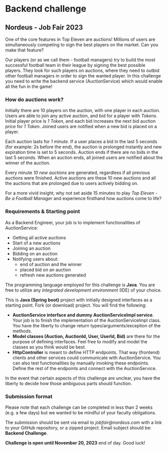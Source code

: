 # Backend challenge
## Nordeus - Job Fair 2023
One of the core features in Top Eleven are auctions!
Millions of users are simultaneously competing to sign the best players on the market.
Can you make that feature?

Our players (or as we call them - football managers) try to build the most successful football team in their league by signing the best possible players.
They look for such players on auctions, where they need to outbid other football managers in order to sign the wanted player.
In this challenge you need to write the backend service (AuctionService) which would enable all the fun in the game!

### How do auctions work?
Initially there are 10 players on the auction, with one player in each auction.
Users are able to join any active auction, and bid for a player with _Tokens_.
Initial player price is _1 Token_, and each bid increases the next bid auction price for _1 Token_.
Joined users are notified when a new bid is placed on a player.

Each auction lasts for _1 minute_.
If a user places a bid in the last 5 seconds (for example: 2s before the end), the auction is prolonged instantly and new expiration time is set to 5 seconds.
Auction ends if there are no bids in the last 5 seconds.
When an auction ends, all joined users are notified about the winner of the auction.

Every minute _10 new auctions_ are generated, regardless if all previous auctions were finished.
Active auctions are these 10 new auctions and all the auctions that are prolonged due to users actively bidding on.

For a more vivid insight, why not set aside 15 minutes to play _Top Eleven - Be a Football Manager_ and experience firsthand how auctions come to life?

### Requirements & Starting point
As a Backend Engineer, your job is to implement functionalities of AuctionService:
- Getting all active auctions
- Start of a new auctions
- Joining an auction
- Bidding on an auction
- Notifying users about:
    - end of auction and the winner
    - placed bid on an auction
    - refresh new auctions generated

The programming language employed for this challenge is **Java**.
You are free to utilize any _integrated development environment_ (IDE) of your choice.

This is **Java (Spring boot)** project with initially designed interfaces as a starting point.
Fork (or download) project. You will find the following:
- **AuctionService interface and dummy AuctionServiceImpl service**.
  Your job is to finish the implementation of the AuctionServiceImpl class.
  You have the liberty to change return types/arguments/exception of the methods.
- **Model classes (Auction, AuctionId, User, UserId, Bid)** are there for the purpose of defining interfaces.
  Feel free to modify and model the classes as you think would be best.
- **HttpController** is meant to define HTTP endpoints.
  That way (frontend) clients and other services could communicate with AuctionService.
  You can also test functionalities by manually invoking these endpoints.
  Define the rest of the endpoints and connect with the AuctionService.

In the event that certain aspects of this challenge are unclear,
you have the liberty to decide how those ambiguous parts should function.

### Submission format
Please note that each challenge can be completed in less than 2 weeks (e.g. a few days) but we wanted to be mindful of your faculty obligations.

The submission should be sent via email to _jobfair@nordeus.com_ with a link to your GitHub repository, or a zipped project.
Email subject should be: **Backend Challenge**.

**Challenge is open until November 20, 2023** end of day. Good luck!
